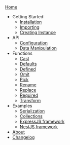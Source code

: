 [Home](/)
- Getting Started
  - [Installation](Installation.md)
  - [Importing](Importing.md)
  - [Creating Instance](CreatingInstance.md)
- API
  - [Configuration](Configuration.md)
  - [Data Manipulation](DataManipulation.md)
- Functions
  - [Cast](Cast.md)
  - [Defaults](Defaults.md)
  - [Defined](Defined.md)
  - [Omit](Omit.md)
  - [Pick](Pick.md)
  - [Rename](Rename.md)
  - [Replace](Replace.md)
  - [Required](Required.md)
  - [Transform](Transform.md)
- Examples
  - [Serialization](Serialization.md)
  - [Collections](Collections.md)
  - [ExpressJS framework](ExpressJS.md)
  - [NestJS framework](NestJS.md)
- [About](About.md)
- [Changelog](Changelog.md)
